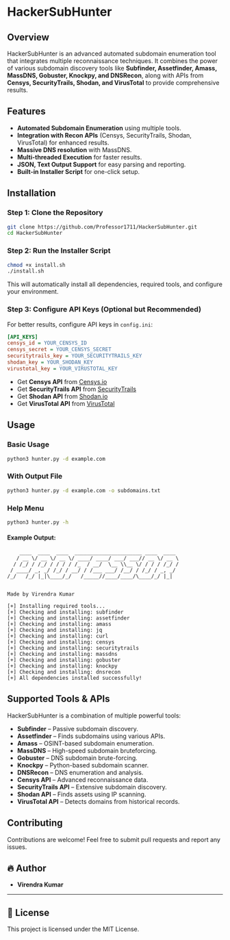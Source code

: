 # HackerSubHunter

## Overview
HackerSubHunter is an advanced automated subdomain enumeration tool that integrates multiple reconnaissance techniques. It combines the power of various subdomain discovery tools like **Subfinder, Assetfinder, Amass, MassDNS, Gobuster, Knockpy, and DNSRecon**, along with APIs from **Censys, SecurityTrails, Shodan, and VirusTotal** to provide comprehensive results.

## Features
- **Automated Subdomain Enumeration** using multiple tools.
- **Integration with Recon APIs** (Censys, SecurityTrails, Shodan, VirusTotal) for enhanced results.
- **Massive DNS resolution** with MassDNS.
- **Multi-threaded Execution** for faster results.
- **JSON, Text Output Support** for easy parsing and reporting.
- **Built-in Installer Script** for one-click setup.

## Installation
### **Step 1: Clone the Repository**
```bash
git clone https://github.com/Professor1711/HackerSubHunter.git
cd HackerSubHunter
```

### **Step 2: Run the Installer Script**
```bash
chmod +x install.sh
./install.sh
```
This will automatically install all dependencies, required tools, and configure your environment.

### **Step 3: Configure API Keys (Optional but Recommended)**
For better results, configure API keys in `config.ini`:
```ini
[API_KEYS]
censys_id = YOUR_CENSYS_ID
censys_secret = YOUR_CENSYS_SECRET
securitytrails_key = YOUR_SECURITYTRAILS_KEY
shodan_key = YOUR_SHODAN_KEY
virustotal_key = YOUR_VIRUSTOTAL_KEY
```
- Get **Censys API** from [Censys.io](https://censys.io/)
- Get **SecurityTrails API** from [SecurityTrails](https://securitytrails.com/)
- Get **Shodan API** from [Shodan.io](https://www.shodan.io/)
- Get **VirusTotal API** from [VirusTotal](https://www.virustotal.com/)

## Usage
### **Basic Usage**
```bash
python3 hunter.py -d example.com
```
### **With Output File**
```bash
python3 hunter.py -d example.com -o subdomains.txt
```
### **Help Menu**
```bash
python3 hunter.py -h
```
#### **Example Output:**
```
    ____  ____  ____  ______________________ ____  ____ 
   / __ \/ __ \/ __ \/ ____/ ____/ ___/ ___// __ \/ __ \
  / /_/ / /_/ / / / / /_  / __/  \__ \\__ \/ / / / /_/ /
 / ____/ _, _/ /_/ / __/ / /___ ___/ /__/ / /_/ / _, _/ 
/_/   /_/ |_|\____/_/   /_____//____/____/\____/_/ |_|  
                                                        

Made by Virendra Kumar

[+] Installing required tools...
[+] Checking and installing: subfinder
[+] Checking and installing: assetfinder
[+] Checking and installing: amass
[+] Checking and installing: jq
[+] Checking and installing: curl
[+] Checking and installing: censys
[+] Checking and installing: securitytrails
[+] Checking and installing: massdns
[+] Checking and installing: gobuster
[+] Checking and installing: knockpy
[+] Checking and installing: dnsrecon
[+] All dependencies installed successfully!
```

## Supported Tools & APIs
HackerSubHunter is a combination of multiple powerful tools:
- **Subfinder** – Passive subdomain discovery.
- **Assetfinder** – Finds subdomains using various APIs.
- **Amass** – OSINT-based subdomain enumeration.
- **MassDNS** – High-speed subdomain bruteforcing.
- **Gobuster** – DNS subdomain brute-forcing.
- **Knockpy** – Python-based subdomain scanner.
- **DNSRecon** – DNS enumeration and analysis.
- **Censys API** – Advanced reconnaissance data.
- **SecurityTrails API** – Extensive subdomain discovery.
- **Shodan API** – Finds assets using IP scanning.
- **VirusTotal API** – Detects domains from historical records.

## Contributing
Contributions are welcome! Feel free to submit pull requests and report any issues.


## 🔥 Author
- **Virendra Kumar**

---

## 📜 License
This project is licensed under the MIT License.
